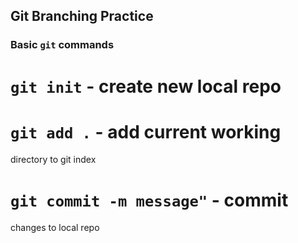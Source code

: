 ## Git Branching Practice

### Basic `git` commands

# `git init` - create new local repo
# `git add .` - add current working
directory to git index
# `git commit -m message"` - commit
changes to local repo
